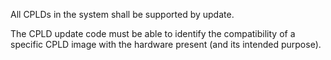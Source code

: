 All CPLDs in the system shall be supported by update.

The CPLD update code must be able to identify the compatibility of a specific
CPLD image with the hardware present (and its intended purpose).

